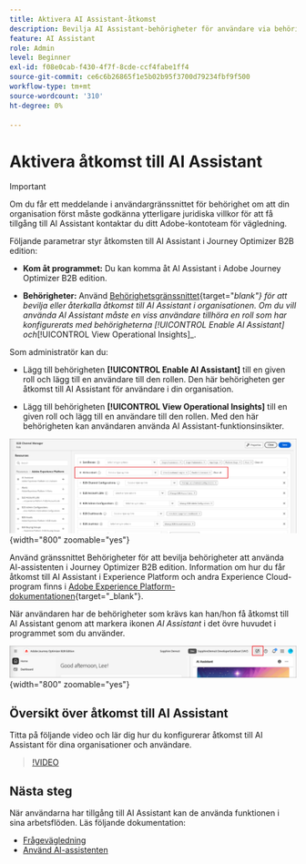 ```yaml
---
title: Aktivera AI Assistant-åtkomst
description: Bevilja AI Assistant-behörigheter för användare via behörighetsgränssnittet för att aktivera åtkomst i Journey Optimizer B2B edition.
feature: AI Assistant
role: Admin
level: Beginner
exl-id: f08e0cab-f430-4f7f-8cde-ccf4fabe1ff4
source-git-commit: ce6c6b26865f1e5b02b95f3700d79234fbf9f500
workflow-type: tm+mt
source-wordcount: '310'
ht-degree: 0%

---
```


# Aktivera åtkomst till AI Assistant

>[!IMPORTANT]
>
>Om du får ett meddelande i användargränssnittet för behörighet om att din organisation först måste godkänna ytterligare juridiska villkor för att få tillgång till AI Assistant kontaktar du ditt Adobe-kontoteam för vägledning.

Följande parametrar styr åtkomsten till AI Assistant i Journey Optimizer B2B edition:

* **Kom åt programmet:** Du kan komma åt AI Assistant i Adobe Journey Optimizer B2B edition.

* **Behörigheter:** Använd [Behörighetsgränssnittet](https://experienceleague.adobe.com/sv/docs/experience-platform/access-control/abac/permissions-ui/permissions){target="_blank"} för att bevilja eller återkalla åtkomst till AI Assistant i organisationen. Om du vill använda AI Assistant måste en viss användare tillhöra en roll som har konfigurerats med behörigheterna _[!UICONTROL Enable AI Assistant]_&#x200B;och&#x200B;_[!UICONTROL View Operational Insights]_.

Som administratör kan du:

* Lägg till behörigheten **[!UICONTROL Enable AI Assistant]** till en given roll och lägg till en användare till den rollen. Den här behörigheten ger åtkomst till AI Assistant för användare i din organisation.

* Lägg till behörigheten **[!UICONTROL View Operational Insights]** till en given roll och lägg till en användare till den rollen. Med den här behörigheten kan användaren använda AI Assistant-funktionsinsikter.

![Tilldela AI-assistentbehörigheter](./assets/ai-assistant-permissions.png){width="800" zoomable="yes"}

Använd gränssnittet Behörigheter för att bevilja behörigheter att använda AI-assistenten i Journey Optimizer B2B edition. Information om hur du får åtkomst till AI Assistant i Experience Platform och andra Experience Cloud-program finns i [Adobe Experience Platform-dokumentationen](https://experienceleague.adobe.com/sv/docs/experience-platform/ai-assistant/access){target="_blank"}.

När användaren har de behörigheter som krävs kan han/hon få åtkomst till AI Assistant genom att markera ikonen _AI Assistant_ i det övre huvudet i programmet som du använder.

![AI Assistant-ikon i programhuvudet](./assets/ai-assistant-icon-header.png){width="800" zoomable="yes"}

## Översikt över åtkomst till AI Assistant

Titta på följande video och lär dig hur du konfigurerar åtkomst till AI Assistant för dina organisationer och användare.

>[!VIDEO](https://video.tv.adobe.com/v/3475923/?captions=swe&learn=on)

## Nästa steg

När användarna har tillgång till AI Assistant kan de använda funktionen i sina arbetsflöden. Läs följande dokumentation:

* [Frågevägledning](./question-guidance.md)
* [Använd AI-assistenten](./use-ai-assistant.md)
